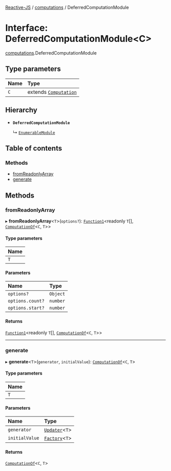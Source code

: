 [Reactive-JS](../README.md) / [computations](../modules/computations.md) / DeferredComputationModule

# Interface: DeferredComputationModule<C\>

[computations](../modules/computations.md).DeferredComputationModule

## Type parameters

| Name | Type |
| :------ | :------ |
| `C` | extends [`Computation`](computations.Computation.md) |

## Hierarchy

- **`DeferredComputationModule`**

  ↳ [`EnumerableModule`](collections_Enumerable.EnumerableModule.md)

## Table of contents

### Methods

- [fromReadonlyArray](computations.DeferredComputationModule.md#fromreadonlyarray)
- [generate](computations.DeferredComputationModule.md#generate)

## Methods

### fromReadonlyArray

▸ **fromReadonlyArray**<`T`\>(`options?`): [`Function1`](../modules/functions.md#function1)<readonly `T`[], [`ComputationOf`](../modules/computations.md#computationof)<`C`, `T`\>\>

#### Type parameters

| Name |
| :------ |
| `T` |

#### Parameters

| Name | Type |
| :------ | :------ |
| `options?` | `Object` |
| `options.count?` | `number` |
| `options.start?` | `number` |

#### Returns

[`Function1`](../modules/functions.md#function1)<readonly `T`[], [`ComputationOf`](../modules/computations.md#computationof)<`C`, `T`\>\>

___

### generate

▸ **generate**<`T`\>(`generator`, `initialValue`): [`ComputationOf`](../modules/computations.md#computationof)<`C`, `T`\>

#### Type parameters

| Name |
| :------ |
| `T` |

#### Parameters

| Name | Type |
| :------ | :------ |
| `generator` | [`Updater`](../modules/functions.md#updater)<`T`\> |
| `initialValue` | [`Factory`](../modules/functions.md#factory)<`T`\> |

#### Returns

[`ComputationOf`](../modules/computations.md#computationof)<`C`, `T`\>
